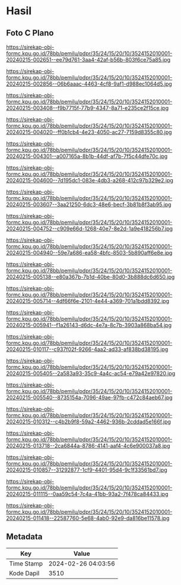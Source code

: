 # Hasil

## Foto C Plano

https://sirekap-obj-formc.kpu.go.id/78bb/pemilu/pdpr/35/24/15/20/10/3524152010001-20240215-002651--ee79d761-3aa4-42af-b56b-803f6ce75a85.jpg

https://sirekap-obj-formc.kpu.go.id/78bb/pemilu/pdpr/35/24/15/20/10/3524152010001-20240215-002856--06b6aaac-4463-4cf8-9af1-d988ec1064d5.jpg

https://sirekap-obj-formc.kpu.go.id/78bb/pemilu/pdpr/35/24/15/20/10/3524152010001-20240215-003408--f9b7715f-77b9-4347-8a71-e235ce2f15ce.jpg

https://sirekap-obj-formc.kpu.go.id/78bb/pemilu/pdpr/35/24/15/20/10/3524152010001-20240215-004020--ff0b1cb4-4e23-4050-ac27-7159d8355c80.jpg

https://sirekap-obj-formc.kpu.go.id/78bb/pemilu/pdpr/35/24/15/20/10/3524152010001-20240215-004301--a007165a-8b1b-44df-af7b-7f5c44dfe70c.jpg

https://sirekap-obj-formc.kpu.go.id/78bb/pemilu/pdpr/35/24/15/20/10/3524152010001-20240215-004600--7d195dc1-083e-4db3-a268-412c97b329e2.jpg

https://sirekap-obj-formc.kpu.go.id/78bb/pemilu/pdpr/35/24/15/20/10/3524152010001-20240215-003607--3aa21250-6dc3-48e6-becf-3b81b8f3ab95.jpg

https://sirekap-obj-formc.kpu.go.id/78bb/pemilu/pdpr/35/24/15/20/10/3524152010001-20240215-004752--c909e66d-1268-40e7-8e2d-1a9e418256b7.jpg

https://sirekap-obj-formc.kpu.go.id/78bb/pemilu/pdpr/35/24/15/20/10/3524152010001-20240215-004940--59e7a686-ea58-4bfc-8503-5b890aff6e8e.jpg

https://sirekap-obj-formc.kpu.go.id/78bb/pemilu/pdpr/35/24/15/20/10/3524152010001-20240215-005138--e80a367b-7b1d-40be-80d0-3b888dc6d650.jpg

https://sirekap-obj-formc.kpu.go.id/78bb/pemilu/pdpr/35/24/15/20/10/3524152010001-20240215-005714--4df66f6e-2101-4e44-a369-701a1bdd8392.jpg

https://sirekap-obj-formc.kpu.go.id/78bb/pemilu/pdpr/35/24/15/20/10/3524152010001-20240215-005941--f1a26143-d6dc-4e7a-8c7b-3903a868ba54.jpg

https://sirekap-obj-formc.kpu.go.id/78bb/pemilu/pdpr/35/24/15/20/10/3524152010001-20240215-010117--c937f02f-9266-4aa2-ad33-af838bd38195.jpg

https://sirekap-obj-formc.kpu.go.id/78bb/pemilu/pdpr/35/24/15/20/10/3524152010001-20240215-005405--2a583a93-35c9-4a4c-ac54-e79a42e97820.jpg

https://sirekap-obj-formc.kpu.go.id/78bb/pemilu/pdpr/35/24/15/20/10/3524152010001-20240215-005540--8735154a-7096-49ae-97fb-c472c84aeb67.jpg

https://sirekap-obj-formc.kpu.go.id/78bb/pemilu/pdpr/35/24/15/20/10/3524152010001-20240215-010312--c4b2b9f8-59a2-4462-936b-2cddad5e166f.jpg

https://sirekap-obj-formc.kpu.go.id/78bb/pemilu/pdpr/35/24/15/20/10/3524152010001-20240215-013718--2ca6844a-8786-4141-aaf4-4c6e900037a8.jpg

https://sirekap-obj-formc.kpu.go.id/78bb/pemilu/pdpr/35/24/15/20/10/3524152010001-20240215-010857--31292877-1cf9-4401-95d4-9c1f33561bd7.jpg

https://sirekap-obj-formc.kpu.go.id/78bb/pemilu/pdpr/35/24/15/20/10/3524152010001-20240215-011115--0aa59c54-7c4a-41bb-93a2-7f478ca84433.jpg

https://sirekap-obj-formc.kpu.go.id/78bb/pemilu/pdpr/35/24/15/20/10/3524152010001-20240215-011418--22587760-5e68-4ab0-92e9-da816be11578.jpg


## Metadata

| Key        | Value               |
| ---------- | ------------------- |
| Time Stamp | 2024-02-26 04:03:56 |
| Kode Dapil | 3510                |



